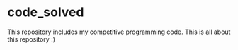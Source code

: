 # code_solved
This repository includes my competitive programming code.
This is all about this repository :)
